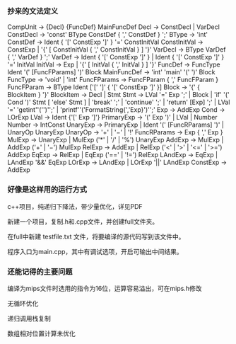 ### 抄来的文法定义
CompUnit		→ {Decl} {FuncDef} MainFuncDef
Decl			→ ConstDecl | VarDecl
ConstDecl		→ 'const' BType ConstDef { ',' ConstDef } ';'
BType			→ 'int'
ConstDef		→ Ident { '[' ConstExp ']' } '=' ConstInitVal
ConstInitVal		→ ConstExp | '{' [ ConstInitVal { ',' ConstInitVal } ] '}'
VarDecl			→ BType VarDef { ',' VarDef } ';' 
VarDef			→ Ident { '[' ConstExp ']' } | Ident { '[' ConstExp ']' } '=' InitVal
InitVal			→ Exp | '{' [ InitVal { ',' InitVal } ] '}'
FuncDef			→ FuncType Ident '(' [FuncFParams] ')' Block
MainFuncDef		→ 'int' 'main' '(' ')' Block
FuncType		→ 'void' | 'int'
FuncFParams		→ FuncFParam { ',' FuncFParam }
FuncFParam		→ BType Ident ['[' ']' { '[' ConstExp ']' }]
Block			→ '{' { BlockItem } '}'
BlockItem		→ Decl | Stmt
Stmt			→ LVal '=' Exp ';'
			| Block
			| 'if' '(' Cond ')' Stmt [ 'else' Stmt ]
			| 'break' ';' 
			| 'continue' ';'
			| 'return' [Exp] ';' 
			| LVal '=' 'getint''('')'';'
			| 'printf''('FormatString{','Exp}')'';'
Exp			→ AddExp
Cond			→ LOrExp 
LVal			→ Ident {'[' Exp ']'}
PrimaryExp		→ '(' Exp ')' | LVal | Number
Number			→ IntConst
UnaryExp		→ PrimaryExp | Ident '(' [FuncRParams] ')' | UnaryOp UnaryExp
UnaryOp			→ '+' | '−' | '!'
FuncRParams		→ Exp { ',' Exp }
MulExp			→ UnaryExp | MulExp ('*' | '/' | '%') UnaryExp
AddExp			→ MulExp | AddExp ('+' | '−') MulExp
RelExp			→ AddExp | RelExp ('<' | '>' | '<=' | '>=') AddExp
EqExp			→ RelExp | EqExp ('==' | '!=') RelExp
LAndExp			→ EqExp | LAndExp '&&' EqExp
LOrExp			→ LAndExp | LOrExp '||' LAndExp
ConstExp		→ AddExp

### 好像是这样用的运行方式
c++项目，纯递归下降法，带少量优化，详见PDF

新建一个项目，复制.h和.cpp文件，并创建full文件夹。

在full中新建 testfile.txt 文件，将要编译的源代码写到该文件中。

程序入口为main.cpp，其中有调试选项，开启可输出中间结果。

### 还能记得的主要问题

编译为mips文件时选用的指令为16位，运算容易溢出，可在mips.h修改

无循环优化

递归调用栈复制

数组相对位置计算未优化
